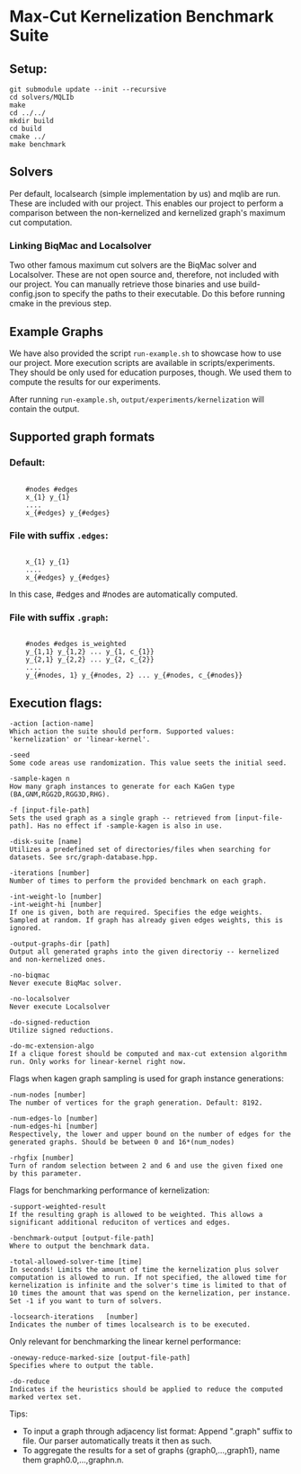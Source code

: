 <h1>Max-Cut Kernelization Benchmark Suite</h1>

<h2>Setup:</h2>
<pre><code>git submodule update --init --recursive
cd solvers/MQLIb
make
cd ../../
mkdir build
cd build
cmake ../
make benchmark</code></pre>

<h2>Solvers</h2>
Per default, localsearch (simple implementation by us) and mqlib are run. These are included with our project. This enables our project to perform a comparison between the non-kernelized and kernelized graph's maximum cut computation.

<h3>Linking BiqMac and Localsolver</h3>
Two other famous maximum cut solvers are the BiqMac solver and Localsolver. These are not open source and, therefore, not included with our project. You can manually retrieve those binaries and use build-config.json to specify the paths to their executable. Do this before running cmake in the previous step.

<h2>Example Graphs</h2>
We have also provided the script <code>run-example.sh</code> to showcase how to use our project. More execution scripts are available in scripts/experiments. They should be only used for education purposes, though. We used them to compute the results for our experiments.

After running <code>run-example.sh</code>, <code>output/experiments/kernelization</code> will contain the output.

<h2>Supported graph formats</h2>
<h3>Default:</h3>
<pre><code>
    #nodes #edges
    x_{1} y_{1}
    ....
    x_{#edges} y_{#edges}
</code></pre>

<h3>File with suffix <code>.edges</code>:</h3>
<pre><code>
    x_{1} y_{1}
    ....
    x_{#edges} y_{#edges}
</code></pre>
In this case, #edges and #nodes are automatically computed.

<h3>File with suffix <code>.graph</code>:</h3>
<pre><code>
    #nodes #edges is_weighted
    y_{1,1} y_{1,2} ... y_{1, c_{1}}
    y_{2,1} y_{2,2} ... y_{2, c_{2}}
    ....
    y_{#nodes, 1} y_{#nodes, 2} ... y_{#nodes, c_{#nodes}}
</code></pre>

<h2>Execution flags:</h2>

    -action [action-name]
    Which action the suite should perform. Supported values: 'kernelization' or 'linear-kernel'.

    -seed
    Some code areas use randomization. This value seets the initial seed.

    -sample-kagen n
    How many graph instances to generate for each KaGen type (BA,GNM,RGG2D,RGG3D,RHG).

    -f [input-file-path]
    Sets the used graph as a single graph -- retrieved from [input-file-path]. Has no effect if -sample-kagen is also in use.

    -disk-suite [name]
    Utilizes a predefined set of directories/files when searching for datasets. See src/graph-database.hpp.

    -iterations [number]
    Number of times to perform the provided benchmark on each graph.

    -int-weight-lo [number]
    -int-weight-hi [number]
    If one is given, both are required. Specifies the edge weights. Sampled at random. If graph has already given edges weights, this is ignored.

    -output-graphs-dir [path]
    Output all generated graphs into the given directoriy -- kernelized and non-kernelized ones.

    -no-biqmac
    Never execute BiqMac solver.

    -no-localsolver
    Never execute Localsolver

    -do-signed-reduction
    Utilize signed reductions.

    -do-mc-extension-algo
    If a clique forest should be computed and max-cut extension algorithm run. Only works for linear-kernel right now.


Flags when kagen graph sampling is used for graph instance generations:

    -num-nodes [number]
    The number of vertices for the graph generation. Default: 8192.

    -num-edges-lo [number]
    -num-edges-hi [number]
    Respectively, the lower and upper bound on the number of edges for the generated graphs. Should be between 0 and 16*(num_nodes)

    -rhgfix [number]
    Turn of random selection between 2 and 6 and use the given fixed one by this parameter.


Flags for benchmarking performance of kernelization:

    -support-weighted-result
    If the resulting graph is allowed to be weighted. This allows a significant additional reduciton of vertices and edges.

    -benchmark-output [output-file-path]
    Where to output the benchmark data.

    -total-allowed-solver-time [time]
    In seconds! Limits the amount of time the kernelization plus solver computation is allowed to run. If not specified, the allowed time for kernelization is infinite and the solver's time is limited to that of 10 times the amount that was spend on the kernelization, per instance. Set -1 if you want to turn of solvers.

    -locsearch-iterations   [number]
    Indicates the number of times localsearch is to be executed.


Only relevant for benchmarking the linear kernel performance:

    -oneway-reduce-marked-size [output-file-path]
    Specifies where to output the table.

    -do-reduce
    Indicates if the heuristics should be applied to reduce the computed marked vertex set.
    

Tips:
<ul>
    <li>To input a graph through adjacency list format: Append ".graph" suffix to file. Our parser automatically treats it then as such.</li>
    <li>To aggregate the results for a set of graphs {graph0,...,graph1}, name them graph0.0,...,graphn.n.</li>
</ul>
